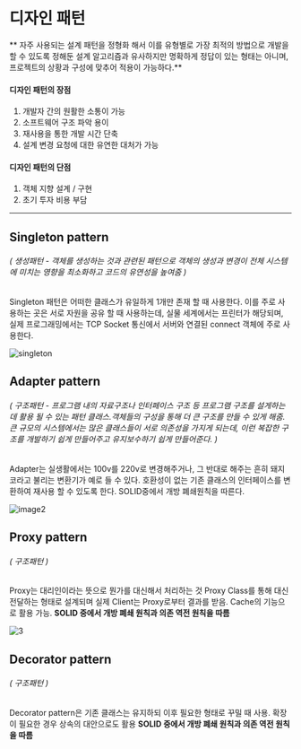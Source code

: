 # 디자인 패턴
** 자주 사용되는 설계 패턴을 정형화 해서 이를 유형별로 가장 최적의 방법으로 개발을 할 수 있도록 정해둔 
설계 알고리즘과 유사하지만 명확하게 정답이 있는 형태는 아니며, 프로젝트의 상황과 구성에 맞추어 적용이 가능하다.**
#### 디자인 패턴의 장점
1. 개발자 간의 원활한 소통이 가능
2. 소프트웨어 구조 파악 용이
3. 재사용을 통한 개발 시간 단축
4. 설계 변경 요청에 대한 유연한 대처가 가능

#### 디자인 패턴의 단점
1. 객체 지향 설계 / 구현
2. 초기 투자 비용 부담
------------------------------------------------------------------------------------------------------------
## Singleton pattern
###### ( 생성패턴 - 객체를 생성하는 것과 관련된 패턴으로 객체의 생성과 변경이 전체 시스템에 미치는 영향을 최소화하고 코드의 유연성을 높여줌 )
Singleton 패턴은 어떠한 클래스가 유일하게 1개만 존재 할 때 사용한다.
이를 주로 사용하는 곳은 서로 자원을 공유 할 때 사용하는데, 실물 세계에서는 프린터가 해당되며,
실제 프로그래밍에서는 TCP Socket 통신에서 서버와 연결된 connect 객체에 주로 사용한다.

![singleton](https://user-images.githubusercontent.com/72143238/167341133-32affa5d-db4b-480a-88ca-d818d044a0b4.JPG)

## Adapter pattern
###### ( 구조패턴 - 프로그램 내의 자료구조나 인터페이스 구조 등 프로그램 구조를 설게하는데 활용 될 수 있는 패턴 클래스.객체들의 구성을 통해 더 큰 구조를 만들 수 있게 해줌. 큰 규모의 시스템에서는 많은 클래스들이 서로 의존성을 가지게 되는데, 이런 복잡한 구조를 개발하기 쉽게 만들어주고 유지보수하기 쉽게 만들어준다. )

Adapter는 실생활에서는 100v를 220v로 변경해주거나, 그 반대로 해주는 흔히 돼지 코라고 불리는 변환기가 예로 들 수 있다.
호환성이 없는 기존 클래스의 인터페이스를 변환하여 재사용 할 수 있도록 한다.
SOLID중에서 개방 폐쇄원칙을 따른다.

![image2](https://user-images.githubusercontent.com/72143238/167341465-1eabb8b5-5ea7-42f0-bb0f-77386acab702.JPG)

## Proxy pattern
###### ( 구조패턴 )

Proxy는 대리인이라는 뜻으로 뭔가를 대신해서 처리하는 것
Proxy Class를 통해 대신 전달하는 형태로 설계되며 실제 Client는 Proxy로부터 결과를 받음. Cache의 기능으로 활용 가능.
**SOLID 중에서 개방 폐쇄 원칙과 의존 역전 원칙을 따름**

![3](https://user-images.githubusercontent.com/72143238/167342578-3a116f11-477e-49c1-af21-85fff722059c.JPG)

## Decorator pattern
###### ( 구조패턴 )

Decorator pattern은 기존 클래스는 유지하되 이후 필요한 형태로 꾸밀 때 사용. 확장이 필요한 경우 상속의 대안으로도 활용
**SOLID 중에서 개방 폐쇄 원칙과 의존 역전 원칙을 따름**

